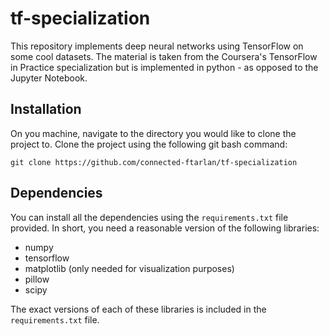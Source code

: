 # tf-specialization
This repository implements deep neural networks using TensorFlow on some cool datasets. The material is taken from the Coursera's TensorFlow in Practice specialization but is implemented in python - as opposed to the Jupyter Notebook. 


## Installation
On you machine, navigate to the directory you would like to clone the project to. Clone the project using the following git bash command:
```
git clone https://github.com/connected-ftarlan/tf-specialization
```

## Dependencies
You can install all the dependencies using the `requirements.txt` file provided. In short, you need a reasonable version of the following libraries:
- numpy
- tensorflow
- matplotlib (only needed for visualization purposes)
- pillow
- scipy

The exact versions of each of these libraries is included in the `requirements.txt` file. 
